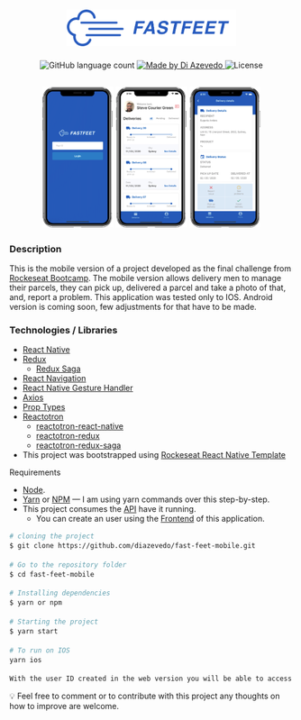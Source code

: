 <h1 align="center">
  <img alt="Fastfeet" title="Fastfeet" src=".github/logo-text.png" width="300px" />
</h1>

<p align="center">
  <img alt="GitHub language count" src="https://img.shields.io/github/languages/count/diazevedo/fast-feet-mobile">

  <a href="https://www.linkedin.com/in/diazevedo">
    <img alt="Made by Di Azevedo" src="https://img.shields.io/badge/made%20by-DiAzevedo-%2325b0e6">
  </a>
  
  <img alt="License" src="https://img.shields.io/badge/license-MIT-%2304D361">
</p>

<h2 align="center">
  <img alt="Login page" src=".github/mb-login.png" width="25%" />
  <img alt="Dashboard page" src=".github/mb-dashboard.png" width="25%" />
  <img alt="Delivery page" src=".github/mb-delivery.png" width="25%" />
</h2>

### Description

This is the mobile version of a project developed as the final challenge from [Rockeseat Bootcamp](https://rocketseat.com.br/gostack). The mobile version allows delivery men to manage their parcels, they can pick up, delivered a parcel and take a photo of that, and, report a problem. This application was tested only to IOS. Android version is coming soon, few adjustments for that have to be made.

### Technologies / Libraries


- [React Native](http://facebook.github.io/react-native/)
- [Redux](https://redux.js.org/)
  - [Redux Saga](https://redux-saga.js.org/)
- [React Navigation](https://reactnavigation.org/)
- [React Native Gesture Handler](https://kmagiera.github.io/react-native-gesture-handler/)
- [Axios](https://github.com/axios/axios)
- [Prop Types](https://github.com/facebook/prop-types)
- [Reactotron](https://github.com/infinitered/reactotron)
  - [reactotron-react-native](https://github.com/infinitered/reactotron/blob/master/docs/quick-start-react-native.md) 
  - [reactotron-redux](https://github.com/infinitered/reactotron/blob/master/docs/plugin-redux.md) 
  - [reactotron-redux-saga](https://github.com/infinitered/reactotron/blob/master/docs/plugin-redux-saga.md)
- This project was bootstrapped using [Rockeseat React Native Template](https://github.com/Rocketseat/react-native-template-rocketseat-advanced)

Requirements

- [Node](https://nodejs.org/en/).
- [Yarn](https://yarnpkg.com/) or [NPM](https://www.npmjs.com/) — I am using yarn commands over this step-by-step.
- This project consumes the [API](https://www.github/diazevedo.com/fast-feet) have it running.
  - You can create an user using the [Frontend](https://www.github/diazevedo.com/fast-feet-web) of this application.

```bash
# cloning the project
$ git clone https://github.com/diazevedo/fast-feet-mobile.git

# Go to the repository folder
$ cd fast-feet-mobile

# Installing dependencies
$ yarn or npm

# Starting the project
$ yarn start 

# To run on IOS
yarn ios

With the user ID created in the web version you will be able to access the application.
```

:bulb: Feel free to comment or to contribute with this project any thoughts on how to improve are welcome.

